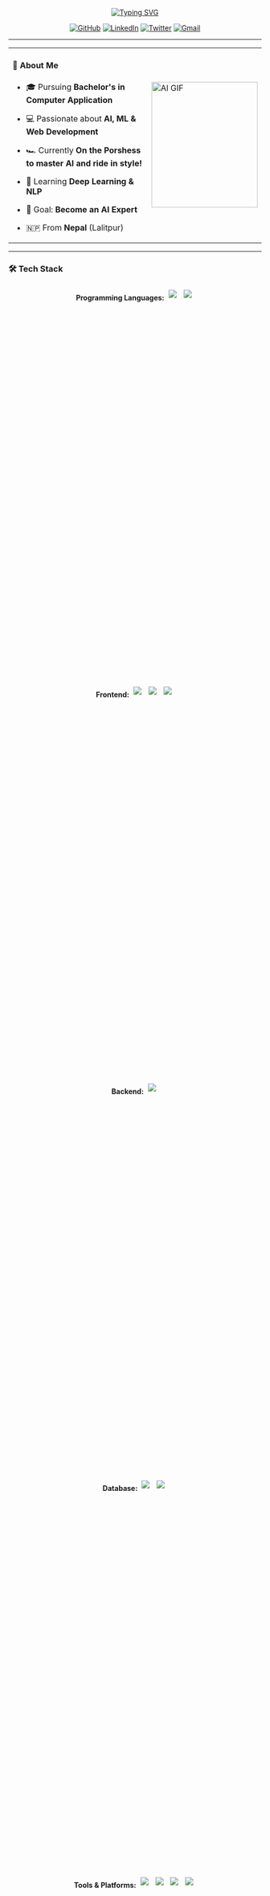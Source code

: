 <p align="center">
  <a href="https://git.io/typing-svg"><img src="https://readme-typing-svg.demolab.com?font=Fira+Code&size=30&duration=2000&pause=1000&color=58A6FF&center=true&vCenter=true&width=1000&lines=Hi+%F0%9F%91%8B%2C+I'm+Dinesh+Bajgain;AI+Enthusiast+%7C+Passionate+Developer+%7C+Chill+Guy" alt="Typing SVG" /></a>
</p>

<div align="center">
  
  [![GitHub](https://img.shields.io/badge/-GitHub-181717?style=for-the-badge&logo=GitHub&logoColor=white)](https://github.com/Mr-Bajgain)
  [![LinkedIn](https://img.shields.io/badge/-LinkedIn-0077B5?style=for-the-badge&logo=LinkedIn&logoColor=white)](https://www.linkedin.com/in/mr-bajgain)
  [![Twitter](https://img.shields.io/badge/-Twitter-1DA1F2?style=for-the-badge&logo=Twitter&logoColor=white)](https://x.com/Mr_Bajgain)
  [![Gmail](https://img.shields.io/badge/-Gmail-EA4335?style=for-the-badge&logo=Gmail&logoColor=white)](mailto:dinesh.bazgain@gmail.com)
  
</div>

---

<table>
  <tr>
    <td width="55%" style="border:none;">
      
#### 🚀 About Me
- 🎓 Pursuing **Bachelor's in Computer Application**
- 💻 Passionate about **AI, ML & Web Development**
- 🏎️ Currently **On the Porshess to master AI and ride in style!**
- 🌱 Learning **Deep Learning & NLP**
- 🎯 Goal: **Become an AI Expert**
- 🇳🇵 From **Nepal** (Lalitpur)
      
  </td>
    <td width="45%" style="border:none;">
      <img src="https://media1.giphy.com/media/v1.Y2lkPTc5MGI3NjExbjRlNHkzdnl5aGpldmxjajJrYW5pZjhtY3QyY2JoMHhuNXJjM3RueiZlcD12MV9pbnRlcm5hbF9naWZfYnlfaWQmY3Q9Zw/l378iOFZR9VjYhssM/giphy.gif" alt="AI GIF" width="100%" height="250px" padding="0" margin="0">
    </td>
  </tr>
</table>

---

### 🛠️ Tech Stack

<div style="text-align: center; margin: 0 auto; width: 80%;">
  <div style="height: 20%; padding: 5px;">
    <b>Programming Languages: </b>
    <img src="https://img.shields.io/badge/-Python-3776AB?style=flat&logo=python&logoColor=white" style="padding: 5px;" />
    <img src="https://img.shields.io/badge/-JavaScript-F7DF1E?style=flat&logo=javascript&logoColor=black" style="padding: 5px;" />
  </div>
  
  <div style="height: 20%; padding: 5px;">
    <b>Frontend: </b>
    <img src="https://img.shields.io/badge/-React-61DAFB?style=flat&logo=react&logoColor=black" style="padding: 5px;" />
    <img src="https://img.shields.io/badge/-HTML5-E34F26?style=flat&logo=html5&logoColor=white" style="padding: 5px;" />
    <img src="https://img.shields.io/badge/-CSS3-1572B6?style=flat&logo=css3" style="padding: 5px;" />
  </div>
  
  <div style="height: 20%; padding: 5px;">
    <b>Backend: </b>
    <img src="https://img.shields.io/badge/-Django-092E20?style=flat&logo=django&logoColor=white" style="padding: 5px;" />
  </div>
  
  <div style="height: 20%; padding: 5px;">
    <b>Database: </b>
    <img src="https://img.shields.io/badge/-MongoDB-47A248?style=flat&logo=mongodb&logoColor=white" style="padding: 5px;" />
    <img src="https://img.shields.io/badge/-MySQL-4479A1?style=flat&logo=mysql&logoColor=white" style="padding: 5px;" />
  </div>
  
  <div style="height: 20%; padding: 5px;">
    <b>Tools & Platforms: </b>
    <img src="https://img.shields.io/badge/-Git-F05032?style=flat&logo=git&logoColor=white" style="padding: 5px;" />
    <img src="https://img.shields.io/badge/-GitHub-181717?style=flat&logo=github&logoColor=white" style="padding: 5px;" />
    <img src="https://img.shields.io/badge/-VSCode-007ACC?style=flat&logo=visual-studio-code&logoColor=white" style="padding: 5px;" />
    <img src="https://img.shields.io/badge/-Jupyter-F37626?style=flat&logo=jupyter&logoColor=white" style="padding: 5px;" />
  </div>
  
  <div style="height: 20%; padding: 5px;">
    <b>AI Libraries: </b>
    <img src="https://img.shields.io/badge/-TensorFlow-FF6F00?style=flat&logo=tensorflow&logoColor=white" style="padding: 5px;" />
    <img src="https://img.shields.io/badge/-PyTorch-EE4C2C?style=flat&logo=pytorch&logoColor=white" style="padding: 5px;" />
    <img src="https://img.shields.io/badge/-Keras-FF3C00?style=flat&logo=keras&logoColor=white" style="padding: 5px;" />
    <img src="https://img.shields.io/badge/-Scikit_Learn-F7931E?style=flat&logo=scikit-learn&logoColor=white" style="padding: 5px;" />
    <img src="https://img.shields.io/badge/-Matplotlib-000000?style=flat&logo=python&logoColor=white" style="padding: 5px;" />
    <img src="https://img.shields.io/badge/-NumPy-013243?style=flat&logo=numpy&logoColor=white" style="padding: 5px;" />
    <img src="https://img.shields.io/badge/-Pandas-150458?style=flat&logo=pandas&logoColor=white" style="padding: 5px;" />
    <img src="https://img.shields.io/badge/-Scipy-8CA0FF?style=flat&logo=scipy&logoColor=white" style="padding: 5px;" />
  </div>
</div>

---

### 🔥 Featured Projects
- 🚀 [**Face Recognition System**](#) - **Web-based attendance system using AI**
- 🔥 [**Sentiment Analysis Tool**](#) - **Custom ML model for classifying movie reviews**

---
<div align="center">

### 💊 GitHub Stats

<div style="display: flex; flex-wrap: nowrap; justify-content: center; align-items: center; gap: 10px; color: white;">
  <img src="https://github-readme-stats.vercel.app/api/top-langs/?username=dinesh-bazgain&theme=shadow_red&hide_border=false&include_all_commits=false&count_private=false&layout=compact" width="350"/>
  
  <a href="https://git.io/streak-stats" style="text-decoration: none; outline: none; color: white;">
    <img src="https://github-readme-streak-stats-eight.vercel.app?user=dinesh-bazgain&theme=shadow_red&hide_border=false&card_width=350" alt="GitHub Streak"/>
  </a>
  
  <img src="https://github-readme-stats.vercel.app/api?username=dinesh-bazgain&theme=shadow_red&hide_border=false&include_all_commits=false&count_private=false" width="350"/>

</div>



---

### 🔗 Connect with Me
<div align="center" style="display: flex; gap: 10px; justify-content: center;">
  <a href="https://www.linkedin.com/in/mr-bajgain/">
    <img src="https://img.shields.io/badge/-LinkedIn-blue?style=flat&logo=linkedin"/>
  </a>
  <a href="https://x.com/Mr_Bajgain">
    <img src="https://img.shields.io/badge/-Twitter-blue?style=flat&logo=twitter"/>
  </a>
  <a href="https://medium.com/@dinesh.bajgain">
    <img src="https://img.shields.io/badge/-Medium-black?style=flat&logo=medium"/>
  </a>
  <a href="mailto:dinesh.bazgain@gmail.com">
    <img src="https://img.shields.io/badge/-Email-red?style=flat&logo=gmail"/>
  </a>
</div>

<h5>🏎️ I’m on the Porshess!!!</h5>
<h6>“ I don’t chase dreams — I code them into existence. One bug, one breakthrough, one f*cking idea that flips the goddamn world upside down. ”  🌍🚀💥

</h6>

---

### 👀 Profile Views
![Visitor Count](https://komarev.com/ghpvc/?username=DineshBajgain&color=red&size=30)


</div>

